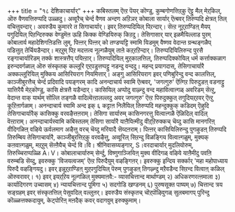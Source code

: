 +++
title = "१८ देशिकाचार्यार्"
+++
कबिस्तलम् ऎऩ्ऱ पॆयर् कॊण्डु, कुम्बगोणत्तिऱ्‌कु ऎट्टु मैल् मेऱ्‌किल्, ऒरु वैणवत्तिरुप्पदि उळ्ळदु। 
अव्वूरैच् चेर्न्द वैणव अन्दण अऱिञर् कोबाला सार्यार् ऎऩ्बवर् तिरुप्पदि क्षेत्रत् तिल् वचित्तुवन्दार्। अवरुडैय कुमाररे त सिगाचार्यार्। 
इवर् तिरुप्पदियिल् पिऱन्दार्। सॆऩ्ऱ नूऱ्‌ऱाण्डिऩ् मैयप् पगुदियिल् पिऱन्दिरुक्क वेण्डुमॆऩ ऊहि किक्क वेण्डियिरुक् किऱदु। तेसिगासार् 
यार् इळमैयिल्लाड पुरम् कोबालार्य महादेशिगऩिडत्ति लुम्, पिऩ्ऩर् 
पिऩ्ऩर् को तण्डप्पट्टि स्मामि यिडमुम् वैष्णव 
वेदान्त ग्रन्थङ्गळैप् पडित्तुत् तेर्चियडैन्दार्। मऱ्‌ऱुम् पिऱ मदत्तत्व नूल्गळैयुम् ताऩे कऱ्‌ऱऱिन्दार्। तिरुप्पदियिलिरुन्द पुरसै रङ्गाचार्यारिडम् तर्क्क शास्त्रत्तैप् पयिऩ्ऱार्। 
तिरुप्पदियिल् मुऱ्‌कालत्तिल्, तिरुप्पदिक्कोयिल् धर्म कर्त्ताक्कळाग इरुन्दवर्गळाल् ऒरु संस्कृतक् कल्लूरि एऱ्‌पडुत्तप्पट्टु नडन्दु वन्ददु। महन्द् प्रयागदास्, तेसिगाचार्यारै अक्कल्लूरियिल् मुक्किय आसिरियराग नियमित्तार्। अङ्गु आसिरियराग इवर् पणिबुरिन्दु वन्द कालत्तिल्, काञ्जीबुरत्तैच् चेर्न्द प्रदिवादि पयङ्गरम् 
कादि अनन्दाचार्य स्वामि ऎऩ्बवर्, 'जगत्गुरु' ऎऩ्गिऱ पिरुदुडऩ् वडनाट्टु यात्तिरैयै मेऱ्‌कॊण्डु, कासि क्षेत्रत्तै यडैन्दार्। कासियिल् अप्पोदु वाऴ्न्दु वन्द महावित्वाऩ्गळ् अवरिडम् सॆऩ्ऱु, वेदान्त वाक् यार्थम् सॊल्लि तङ्गळै वादिल्वॆऩ्ऱालल्लदु अवर् जगत्गुरु' ऎऩ्ऱ पिरुदुक्कुत् तगुदियऱ्‌ऱवर् ऎऩ्ऱु कूऱिऩार्गळाम्। अनन्दाचार्य स्वामि अन्द इक् 
६ 
कट्टाऩ निलैयिल् तिरुप्पदि महन्दुक्कुक् कडिदम् ऎऴुदि तेसिगाचार्यारैक् कासिक्कु वरवऴैत्तऩराम्। तेसिगा सार्यारुम् कासिनगरत्तु वित्वाऩ्गळै ऎळिदिल् वादिल् वॆऩ्ऱाराम्। अनन्दाचार्यस्वामि कबिस्तलम् तेसिगा सार्यारै याऩैयिऩ्मीदु वीऱ्‌ऱिरुक्कच् चॆय्दु कासि मानगरिऩ् वीदिगळिऩ् वऴिये ऊर्वलमाग अऴैत्तु वरच् चॆय्दु मरियादै सॆय्दऩराम्। 
पिऩ्ऩर् कासियिलिरुन्दु पुगऴुडऩ् तिरुप्पदि तिरुम्बिय तेसिगाचार्यारै, काञ्जीबुरत्तिऱ्‌कु वरवऴैत्तु, अव्वूरिल् सिऱन्दु विळङ्गिय वित्वाऩ्गळुम्, मुक्यक् कऩवाऩ्गळुम्, मऱ्‌ऱुम् सॆऩ्ऩैयैच् चेर्न्द वि।वि। श्रीनिवासय्यङ्गार्, S।वरदाचार्यार् मुदलियोरुम्, तिरुच्चिराप्पळ्ळि A।V। कोबालाचार्यारुम् सेर्न्दु, विष्णुगाञ्जियिऩ् मुक्य वीदिगळ् वऴिये याऩैमीदु पवऩि वरुम्बडि सॆय्दु, इवरुक्कु 'विजयत्वजम्' ऎऩ्ऱ पिरुदैयुम् वऴङ्गिऩर्। इवरुक्कु इन्दिय सर्क्कार् 'महा महोपाध्याय पिरुदै वऴङ्गियदु। इवर् इन्नूऱ्‌ऱाण्डिऩ् मुऱ्‌पगुदियिल् पॆरुम् पुगऴुडऩ् तिगऴ्न्दु मऱैवडैन्द सिऱन्द वित्वाऩ् कळिल् ऒरुवरावर्। 
१) 
इवर् इयऱ्‌ऱिय नूल्गळिल् मुक्यमाऩवै:- 
व्यासचित्तान्द मार्थाण्डम् २) अधिकरणरत्ऩमाला ३) कार्यादिगरण उच्वासम् ४) न्यायचित्तान्द पूमिगा ५) सदगोडि खण्डनम् ६) पुरुषसूक्त पाष्यम् ७) चित्तान्द त्रय सङ्ग्रहम् 
इवर् संस्कृतत्तिल् पेसुवदिल् वल्लुऩर्। 
इवरुडैय संस्कृतच् चॊऱ्‌पॊऴिवुगळ् सुलबमागप् पुरिन्दु कॊळ्ळत्तक्कदायुम्, केट्पोरिऩ् मऩदैक् कवर् वदागवुम् इरुक्कुमाम्। 
